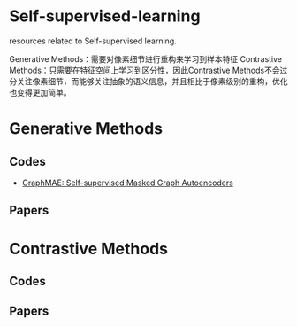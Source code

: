 # Self-supervised-learning
resources related to Self-supervised learning.

Generative Methods：需要对像素细节进行重构来学习到样本特征
Contrastive Methods：只需要在特征空间上学习到区分性，因此Contrastive Methods不会过分关注像素细节，而能够关注抽象的语义信息，并且相比于像素级别的重构，优化也变得更加简单。


# Generative Methods

## Codes
* [GraphMAE: Self-supervised Masked Graph Autoencoders](https://github.com/THUDM/GraphMAE)

## Papers



# Contrastive Methods

## Codes

## Papers
